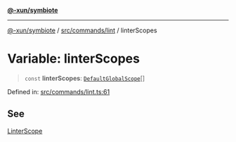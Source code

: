 [**@-xun/symbiote**](../../../../README.md)

***

[@-xun/symbiote](../../../../README.md) / [src/commands/lint](../README.md) / linterScopes

# Variable: linterScopes

> `const` **linterScopes**: [`DefaultGlobalScope`](../../../configure/enumerations/DefaultGlobalScope.md)[]

Defined in: [src/commands/lint.ts:61](https://github.com/Xunnamius/symbiote/blob/16c5abb574a56340fcb49cdcf402702ed3917f82/src/commands/lint.ts#L61)

## See

[LinterScope](../../../configure/enumerations/DefaultGlobalScope.md)
